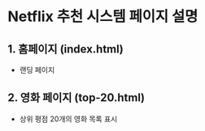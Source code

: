 # Netflix 추천 시스템 페이지 설명

## 1. 홈페이지 (index.html)
- 랜딩 페이지


## 2. 영화 페이지 (top-20.html)
- 상위 평점 20개의 영화 목록 표시